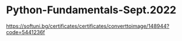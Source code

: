 # Python-Fundamentals-Sept.2022
https://softuni.bg/certificates/certificates/converttoimage/148944?code=5441236f

